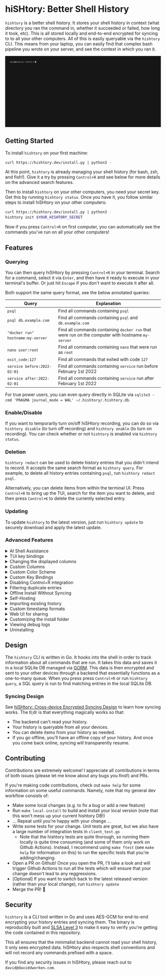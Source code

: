 # hiSHtory: Better Shell History

`hishtory` is a better shell history. It stores your shell history in context (what directory you ran the command in, whether it succeeded or failed, how long it took, etc). This is all stored locally and end-to-end encrypted for syncing to to all your other computers. All of this is easily queryable via the `hishtory` CLI. This means from your laptop, you can easily find that complex bash pipeline you wrote on your server, and see the context in which you ran it. 

![demo](https://raw.githubusercontent.com/ddworken/hishtory/master/backend/web/landing/www/img/demo.gif)

## Getting Started

To install `hishtory` on your first machine:

```bash
curl https://hishtory.dev/install.py | python3 -
```

At this point, `hishtory` is already managing your shell history (for bash, zsh, and fish!). Give it a try by pressing `Control+R` and see below for more details on the advanced search features. 

Then to install `hishtory` on your other computers, you need your secret key. Get this by running `hishtory status`. Once you have it, you follow similar steps to install hiSHtory on your other computers:

```bash
curl https://hishtory.dev/install.py | python3 -
hishtory init $YOUR_HISHTORY_SECRET
```

Now if you press `Control+R` on first computer, you can automatically see the commands you've run on all your other computers!

## Features

### Querying

You can then query hiSHtory by pressing `Control+R` in your terminal. Search for a command, select it via `Enter`, and then have it ready to execute in your terminal's buffer. Or just hit `Escape` if you don't want to execute it after all. 

Both support the same query format, see the below annotated queries:

| Query | Explanation |
|---|---|
| `psql` | Find all commands containing `psql` |
| `psql db.example.com` | Find all commands containing `psql` and `db.example.com` |
| `"docker run" hostname:my-server` | Find all commands containing `docker run` that were run on the computer with hostname `my-server` |
| `nano user:root` | Find all commands containing `nano` that were run as `root` |
| `exit_code:127` | Find all commands that exited with code `127` |
| `service before:2022-02-01` | Find all commands containing `service` run before February 1st 2022 |
| `service after:2022-02-01` | Find all commands containing `service` run after February 1st 2022 |

For true power users, you can even query directly in SQLite via `sqlite3 -cmd 'PRAGMA journal_mode = WAL' ~/.hishtory/.hishtory.db`. 

### Enable/Disable

If you want to temporarily turn on/off hiSHtory recording, you can do so via `hishtory disable` (to turn off recording) and `hishtory enable` (to turn on recording). You can check whether or not `hishtory` is enabled via `hishtory status`. 

### Deletion

`hishtory redact` can be used to delete history entries that you didn't intend to record. It accepts the same search format as `hishtory query`. For example, to delete all history entries containing `psql`, run `hishtory redact psql`. 

Alternatively, you can delete items from within the terminal UI. Press `Control+R` to bring up the TUI, search for the item you want to delete, and then press `Control+K` to delete the currently selected entry.

### Updating

To update `hishtory` to the latest version, just run `hishtory update` to securely download and apply the latest update. 

### Advanced Features

<details>
<summary>AI Shell Assistance</summary><blockquote>

If you are ever trying to figure out a shell command and searching your history isn't working, you can query ChatGPT by prefixing your query with `?`. For example, press `Control+R` and then type in `? list all files larger than 1MB`:

![demo showing ChatGPT suggesting the right command](https://raw.githubusercontent.com/ddworken/hishtory/master/backend/web/landing/www/img/aidemo.png)

If you would like to:
* Disable this, you can run `hishtory config-set ai-completion false`
* Run this with your own OpenAI API key (thereby ensuring that your queries do not pass through the centrally hosted hiSHtory server), you can run `export OPENAI_API_KEY='...'`

</blockquote></details>

<details>
<summary>TUI key bindings</summary><blockquote>

The TUI (opened via `Control+R`) supports a number of key bindings:

| Key                | Result                                                         |
|--------------------|----------------------------------------------------------------|
| Left/Right         | Scroll the search query left/right                             |
| Up/Down            | Scroll the table up/down                                       |
| Page Up/Down       | Scroll the table up/down by one page                           |
| Shift + Left/Right | Scroll the table left/right  |
| Control+K          | Delete the selected command                                    |

Press `Control+H` to view a help page documenting these.

</blockquote></details>

<details>
<summary>Changing the displayed columns</summary><blockquote>

You can customize the columns that are displayed via `hishtory config-set displayed-columns`. For example, to display only the cwd and command:

```
hishtory config-set displayed-columns CWD Command
```

The list of supported columns are: `Hostname`, `CWD`, `Timestamp`, `Runtime`, `ExitCode`, `Command`, and `User`.

</blockquote></details>

<details>
<summary>Custom Columns</summary><blockquote>

You can create custom column definitions that are populated from arbitrary commands. For example, if you want to create a new column named `git_remote` that contains the git remote if the cwd is in a git directory, you can run:

```
hishtory config-add custom-columns git_remote '(git remote -v 2>/dev/null | grep origin 1>/dev/null ) && git remote get-url origin || true'
hishtory config-add displayed-columns git_remote
```

</blockquote></details>

<details>
<summary>Custom Color Scheme</summary><blockquote>

You can customize hishtory's color scheme for the TUI. Run `hishtory config-set color-scheme` to see information on what is customizable and how to do so.

</blockquote></details>

<details>
<summary>Custom Key Bindings</summary><blockquote>

You can customize hishtory's key bindings for the TUI. Run `hishtory config-get key-bindings` to see the current key bindings. You can then run `hishtory config-set key-bindings $action $keybinding` to configure custom key bindings.

</blockquote></details>

<details>
<summary>Disabling Control+R integration</summary><blockquote>

If you'd like to disable the Control+R integration in your shell, you can do so by running `hishtory config-set enable-control-r false`. If you do this, you can then manually query hiSHtory by running `hishtory query <YOUR QUERY HERE>`.

</blockquote></details>

<details>
<summary>Filtering duplicate entries</summary><blockquote>

By default, hishtory query will show all results even if this includes duplicate history entries. This helps you keep track of how many times you've run a command and in what contexts. If you'd rather disable this so that hiSHtory won't show duplicate entries, you can run:

```
hishtory config-set filter-duplicate-commands true
```

</blockquote></details>

<details>
<summary>Offline Install Without Syncing</summary><blockquote>

If you don't need the ability to sync your shell history, you can install hiSHtory in offline mode:

```
curl https://hishtory.dev/install.py | HISHTORY_OFFLINE=true python3 -
```

This disables syncing and it is not possible to re-enable syncing after doing this.

</blockquote></details>

<details>
<summary>Self-Hosting</summary><blockquote>

By default, hiSHtory relies on a backend for syncing. All data is end-to-end encrypted, so the backend can't view your history. 

But if you'd like to self-host the hishtory backend, you can! The backend is a simple go binary in `backend/server/server.go` (with [prebuilt binaries here](https://github.com/ddworken/hishtory/tags)). It can either use SQLite or Postgres for persistence.

To make `hishtory` use your self-hosted server, set the `HISHTORY_SERVER` environment variable to the origin of your self-hosted server. For example, put `export HISHTORY_SERVER=http://my-hishtory-server.example.com` at the end of your `.bashrc`.

Check out the [`docker-compose.yml`](https://github.com/ddworken/hishtory/blob/master/backend/server/docker-compose.yml) file for an example config to start a hiSHtory server using Postgres.

A few configuration options:

* If you want to use a SQLite backend, you can do so by setting the `HISHTORY_SQLITE_DB` environment variable to point to a file. It will then create a SQLite DB at the given location.
* If you want to limit the number of users that your server allows (e.g. because you only intend to use the server for yourself), you can set the environment variable `HISHTORY_MAX_NUM_USERS=1` (or to whatever value you wish for the limit to be). Leave it unset to allow registrations with no cap.

</blockquote></details>

<details>
<summary>Importing existing history</summary><blockquote>

hiSHtory imports your existing shell history by default. If for some reason this didn't work (e.g. you had your shell history in a non-standard file), you can import it by piping it into `hishtory import` (e.g. `cat ~/.my_history | hishtory import`).

</blockquote></details>

<details>
<summary>Custom timestamp formats</summary><blockquote>

You can configure a custom timestamp format for hiSHtory via `hishtory config-set timestamp-format '2006/Jan/2 15:04'`. The timestamp format string should be in [the format used by Go's `time.Format(...)`](https://pkg.go.dev/time#Time.Format). 

</blockquote></details>

<details>
<summary>Web UI for sharing</summary><blockquote>

If you'd like to temporarily allow someone else to search your shell history, you can start a web server via `hishtory start-web-ui`. This will expose a basic (password-protected) web UI on port `8000` where they can query your history:

![demo showing the web UI searching for git](https://raw.githubusercontent.com/ddworken/hishtory/master/backend/web/landing/www/img/webui.png)

Note that this uses [HTTP Basic Auth](https://en.wikipedia.org/wiki/Basic_access_authentication), so the credentials are sent over your local network via HTTP.

</blockquote></details>

<details>
<summary>Customizing the install folder</summary><blockquote>

By default, hiSHtory is installed in `~/.hishtory/`. If you want to customize this, you can do so by setting the `HISHTORY_PATH` environment variable to a path relative to your home directory (e.g. `export HISHTORY_PATH=.config/hishtory`). This must be set both when you install hiSHtory and when you use hiSHtory, so it is recommend to set it in your `.bashrc`/`.zshrc`/`.fishrc` before installing hiSHtory. 

</blockquote></details>

<details>
<summary>Viewing debug logs</summary><blockquote>

Debug logs are stored in `~/.hishtory/hishtory.log`. If you run into any issues, these may contain useful information.

</blockquote></details>

<details>
<summary>Uninstalling</summary><blockquote>

If you'd like to uninstall hishtory, just run `hishtory uninstall`. Note that this deletes the SQLite DB storing your history, so consider running a `hishtory export` first. 

Note that if you're experiencing any issues with hiSHtory, try running `hishtory update` first! Performance and reliability is always improving, and we highly value [your feedback](https://github.com/ddworken/hishtory/issues).

</blockquote></details>

## Design

The `hishtory` CLI is written in Go. It hooks into the shell in order to track information about all commands that are run. It takes this data and saves it in a local SQLite DB managed via [GORM](https://gorm.io/). This data is then encrypted and sent to your other devices through a backend that essentially functions as a one-to-many queue. When you press press `Control+R` or run `hishtory query`, a SQL query is run to find matching entries in the local SQLite DB. 

### Syncing Design 

See [hiSHtory: Cross-device Encrypted Syncing Design](https://blog.daviddworken.com/posts/hishtory-explained/) to learn how syncing works. The tl;dr is that everything magically works so that:

* The backend can't read your history. 
* Your history is queryable from all your devices. 
* You can delete items from your history as needed. 
* If you go offline, you'll have an offline copy of your history. And once you come back online, syncing will transparently resume.

## Contributing

Contributions are extremely welcome! I appreciate all contributions in terms of both issues (please let me know about any bugs you find!) and PRs. 

If you're making code contributions, check out `make help` for some information on some useful commands. Namely, note that my general dev workflow consists of:

* Make some local changes (e.g. to fix a bug or add a new feature)
* Run `make local-install` to build and install your local version (note that this won't mess up your current hishtory DB!)
* ... Repeat until you're happy with your change ...
* Write some tests for your change. Unit tests are great, but we also have a large number of integration tests in `client_test.go`
    * Note that the hishtory tests are quite thorough, so running them locally is quite time consuming (and some of them only work on Github Actions). Instead, I recommend using `make ftest` (see `make help` for information on this) to run the specific tests that you're adding/changing.
* Open a PR on Github! Once you open the PR, I'll take a look and will trigger Github Actions to run all the tests which will ensure that your change doesn't lead to any reggressions.
* [Optional] If you want to switch back to the latest released version (rather than your local change), run `hishtory update`
* Merge the PR! :tada:

## Security

`hishtory` is a CLI tool written in Go and uses AES-GCM for end-to-end encrypting your history entries and syncing them. The binary is reproducibly built and [SLSA Level 3](https://slsa.dev/) to make it easy to verify you're getting the code contained in this repository. 

This all ensures that the minimalist backend cannot read your shell history, it only sees encrypted data. hiSHtory also respects shell conventions and will not record any commands prefixed with a space.

If you find any security issues in hiSHtory, please reach out to `david@daviddworken.com`. 
